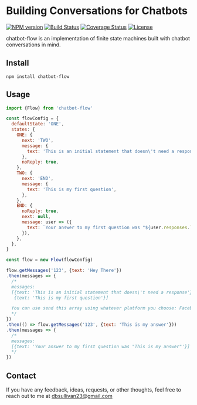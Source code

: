 # Building Conversations for Chatbots

[![NPM version](https://img.shields.io/npm/v/chatbot-flow.svg?style=flat)](https://www.npmjs.org/package/chatbot-flow)
[![Build Status](https://travis-ci.org/dsullivan7/chatbot-flow.svg?branch=master)](https://travis-ci.org/dsullivan7/chatbot-flow)
[![Coverage Status](https://img.shields.io/coveralls/dsullivan7/chatbot-flow.svg)](https://coveralls.io/r/dsullivan7/chatbot-flow?branch=master)
[![License](https://img.shields.io/npm/l/jfs.svg)](https://github.com/dsullivan7/chatbot-flow/blob/master/LICENSE.txt)

chatbot-flow is an implementation of finite state machines built with chatbot conversations in mind.

## Install
```
npm install chatbot-flow
```

## Usage
```javascript
import {Flow} from 'chatbot-flow'

const flowConfig = {
  defaultState: 'ONE',
  states: {
    ONE: {
      next: 'TWO',
      message: {
        text: 'This is an initial statement that doesn\'t need a response',
      },
      noReply: true,
    },
    TWO: {
      next: 'END',
      message: {
        text: 'This is my first question',
      },
    },
    END: {
      noReply: true,
      next: null,
      message: user => ({
        text: `Your answer to my first question was "${user.responses.TWO.text}"`,
      }),
    },
  },
}

const flow = new Flow(flowConfig)

flow.getMessages('123', {text: 'Hey There'})
.then(messages => {
  /*
  messages:
  [{text: 'This is an initial statement that doesn\'t need a response'},
   {text: 'This is my first question'}]

  You can use send this array using whatever platform you choose: Facebook Messenger, Slack, etc...
  */
})
.then(() => flow.getMessages('123', {text: 'This is my answer'}))
.then(messages => {
  /*
  messages:
  [{text: 'Your answer to my first question was "This is my answer"'}]
  */
})
```

## Contact
If you have any feedback, ideas, requests, or other thoughts, feel free to reach out to me at dbsullivan23@gmail.com
